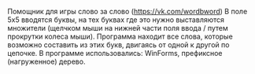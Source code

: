 Помощник для игры слово за слово (https://vk.com/wordbword)
В поле 5х5 вводятся буквы, на тех буквах где это нужно выставляются множители (щелчком мыши на нижней части поля ввода / путем прокрутки колеса мыши).
Программа находит все слова, которые возможно составить из этих букв, двигаясь от одной к другой по цепочке.
В программе использовались: WinForms, префиксное (нагруженное) дерево.
